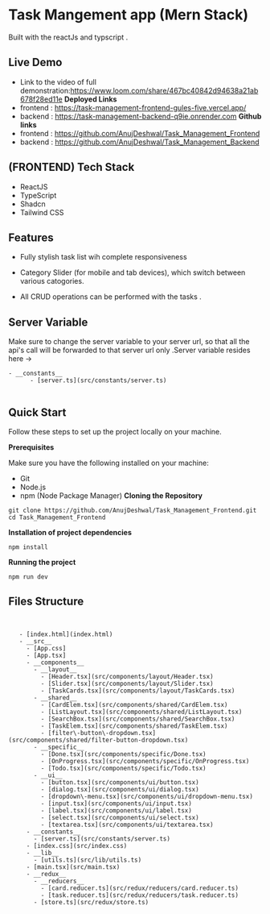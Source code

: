 
# Task Mangement app (Mern Stack)

Built with the reactJs and typscript .
## Live Demo
- Link to the video of full demonstration:https://www.loom.com/share/467bc40842d94638a21ab678f28ed11e
**Deployed Links**
- frontend :  https://task-management-frontend-gules-five.vercel.app/
- backend : https://task-management-backend-q9ie.onrender.com
**Github links**
- frontend : https://github.com/AnujDeshwal/Task_Management_Frontend
- backend : https://github.com/AnujDeshwal/Task_Management_Backend
## (FRONTEND) Tech Stack

- ReactJS
- TypeScript
- Shadcn
- Tailwind CSS



## Features

- Fully stylish task list wih complete responsiveness

- Category Slider (for mobile and tab devices), which switch between various catogories.
- All CRUD operations can be performed with the tasks . 

## Server Variable 
Make sure to change the server variable to your server url, so that all the api's call will be forwarded to that server url only .Server variable resides here -> 
 ```
 - __constants__
       - [server.ts](src/constants/server.ts)


 ```

## Quick Start
Follow these steps to set up the project locally on your machine.

**Prerequisites**

Make sure you have the following installed on your machine:

- Git
- Node.js
- npm (Node Package Manager)
**Cloning the Repository**

```
git clone https://github.com/AnujDeshwal/Task_Management_Frontend.git
cd Task_Management_Frontend
```
**Installation of project dependencies**

```
npm install
```
**Running the project**

```
npm run dev
```

## Files Structure
```


   - [index.html](index.html)
   - __src__
     - [App.css]
     - [App.tsx]
     - __components__
       - __layout__
         - [Header.tsx](src/components/layout/Header.tsx)
         - [Slider.tsx](src/components/layout/Slider.tsx)
         - [TaskCards.tsx](src/components/layout/TaskCards.tsx)
       - __shared__
         - [CardElem.tsx](src/components/shared/CardElem.tsx)
         - [ListLayout.tsx](src/components/shared/ListLayout.tsx)
         - [SearchBox.tsx](src/components/shared/SearchBox.tsx)
         - [TaskElem.tsx](src/components/shared/TaskElem.tsx)
         - [filter\-button\-dropdown.tsx](src/components/shared/filter-button-dropdown.tsx)
       - __specific__
         - [Done.tsx](src/components/specific/Done.tsx)
         - [OnProgress.tsx](src/components/specific/OnProgress.tsx)
         - [Todo.tsx](src/components/specific/Todo.tsx)
       - __ui__
         - [button.tsx](src/components/ui/button.tsx)
         - [dialog.tsx](src/components/ui/dialog.tsx)
         - [dropdown\-menu.tsx](src/components/ui/dropdown-menu.tsx)
         - [input.tsx](src/components/ui/input.tsx)
         - [label.tsx](src/components/ui/label.tsx)
         - [select.tsx](src/components/ui/select.tsx)
         - [textarea.tsx](src/components/ui/textarea.tsx)
     - __constants__
       - [server.ts](src/constants/server.ts)
     - [index.css](src/index.css)
     - __lib__
       - [utils.ts](src/lib/utils.ts)
     - [main.tsx](src/main.tsx)
     - __redux__
       - __reducers__
         - [card.reducer.ts](src/redux/reducers/card.reducer.ts)
         - [task.reducer.ts](src/redux/reducers/task.reducer.ts)
       - [store.ts](src/redux/store.ts)

   ```
